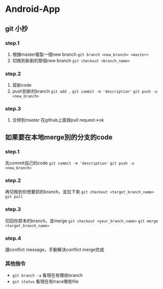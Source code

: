 # Android-App
## git 小抄
### step.1
1. 根據master複製一個new branch
```git branch <new_branch> <master>```
2. 切換到新創的那個new branch
```git checkout <branch_name>```
### step.2
1. 寫新code
2. push到新的branch
```git add .```
```git commit -m 'description'```
```git push -u <new_branch>```
### step.3
1. 合併到master
在github上面按pull request->ok

## 如果要在本地merge別的分支的code
### step.1
先commit自己的code
```git commit -m 'description'```
```git push -u <new_branch>```
### step.2
再切換到你想要抓的branch，並拉下來
```git checkout <target_branch_name>```
```git pull```
### step.3
切回你原本的branch，並merge
```git checkout <your_branch_name>```
```git merge <target_branch_name>```
### step.4
讀conflict message，手動解決conflict
merge完成


### 其他指令
* ```git branch -a``` 看現在有哪些branch
* ```git status``` 看現在有trace哪些file
